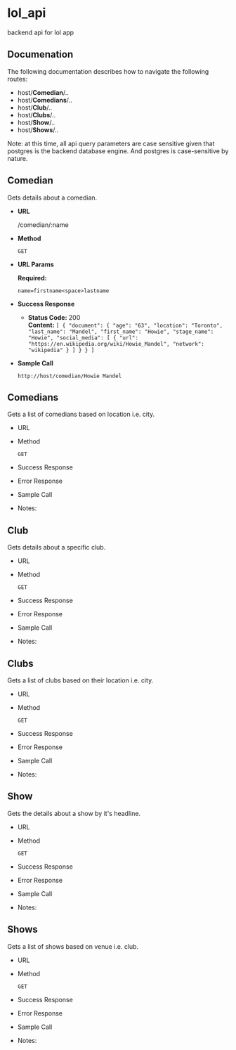 # lol_api
backend api for lol app

Documenation
---
The following documentation describes how to navigate the following routes:
* host/**Comedian**/..
* host/**Comedians**/..
* host/**Club**/..
* host/**Clubs**/..
* host/**Show**/..
* host/**Shows**/..

Note: at this time, all api query parameters are case sensitive given that postgres is the backend database engine.  And postgres is case-sensitive by nature. 

Comedian
---
Gets details about a comedian.

* **URL**

    /comedian/:name
* **Method**

    `GET`
    
*  **URL Params**

   **Required:**
 
   `name=firstname<space>lastname`

* **Success Response** 

  * **Status Code:** 200 <br />
    **Content:** 
    `[
        {
            "document": {
                "age": "63",
                "location": "Toronto",
                "last_name": "Mandel",
                "first_name": "Howie",
                "stage_name": "Howie",
                "social_media": [
                    {
                        "url": "https://en.wikipedia.org/wiki/Howie_Mandel",
                        "network": "wikipedia"
                    }
                ]
            }
        }
    ]`

* **Sample Call** 

    `http://host/comedian/Howie Mandel`

Comedians
---
Gets a list of comedians based on location i.e. city. 

* URL

* Method

    `GET`
    
* Success Response 

* Error Response

* Sample Call 

* Notes:

Club
---
Gets details about a specific club.

* URL

* Method

    `GET`
    
* Success Response 

* Error Response

* Sample Call 

* Notes:

Clubs
---
Gets a list of clubs based on their location i.e. city.

* URL

* Method

    `GET`
    
* Success Response 

* Error Response

* Sample Call 

* Notes:

Show
---
Gets the details about a show by it's headline.

* URL

* Method

    `GET`
    
* Success Response 

* Error Response

* Sample Call 

* Notes:

Shows
---
Gets a list of shows based on venue i.e. club.

* URL

* Method

    `GET`
    
* Success Response 

* Error Response

* Sample Call 

* Notes:
